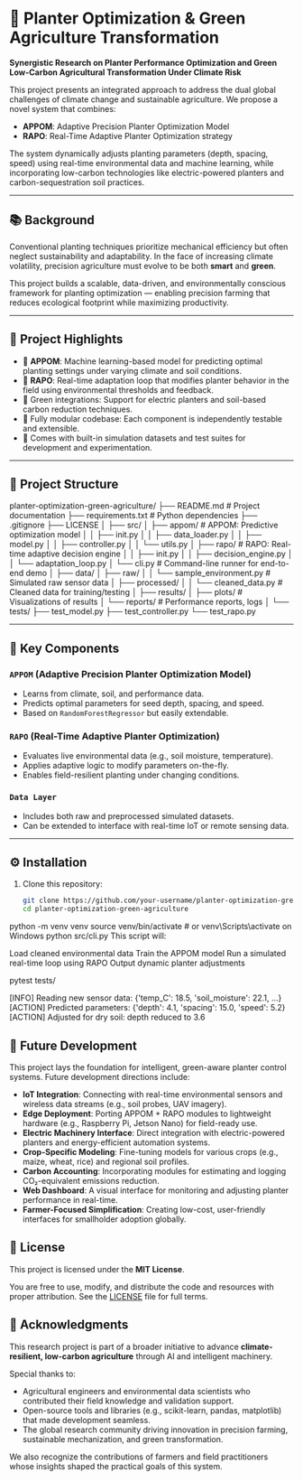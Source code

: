 # 🌱 Planter Optimization & Green Agriculture Transformation

**Synergistic Research on Planter Performance Optimization and Green Low-Carbon Agricultural Transformation Under Climate Risk**

This project presents an integrated approach to address the dual global challenges of climate change and sustainable agriculture. We propose a novel system that combines:

- **APPOM**: Adaptive Precision Planter Optimization Model  
- **RAPO**: Real-Time Adaptive Planter Optimization strategy  

The system dynamically adjusts planting parameters (depth, spacing, speed) using real-time environmental data and machine learning, while incorporating low-carbon technologies like electric-powered planters and carbon-sequestration soil practices.

---

## 📚 Background

Conventional planting techniques prioritize mechanical efficiency but often neglect sustainability and adaptability. In the face of increasing climate volatility, precision agriculture must evolve to be both **smart** and **green**.

This project builds a scalable, data-driven, and environmentally conscious framework for planting optimization — enabling precision farming that reduces ecological footprint while maximizing productivity.

---

## 🚀 Project Highlights

- 📡 **APPOM**: Machine learning-based model for predicting optimal planting settings under varying climate and soil conditions.
- 🔁 **RAPO**: Real-time adaptation loop that modifies planter behavior in the field using environmental thresholds and feedback.
- 🌿 Green integrations: Support for electric planters and soil-based carbon reduction techniques.
- 🔧 Fully modular codebase: Each component is independently testable and extensible.
- 🧪 Comes with built-in simulation datasets and test suites for development and experimentation.

---

## 📁 Project Structure

planter-optimization-green-agriculture/ ├── README.md # Project documentation ├── requirements.txt # Python dependencies ├── .gitignore ├── LICENSE │ ├── src/ │ ├── appom/ # APPOM: Predictive optimization model │ │ ├── init.py │ │ ├── data_loader.py │ │ ├── model.py │ │ ├── controller.py │ │ └── utils.py │ ├── rapo/ # RAPO: Real-time adaptive decision engine │ │ ├── init.py │ │ ├── decision_engine.py │ │ └── adaptation_loop.py │ └── cli.py # Command-line runner for end-to-end demo │ ├── data/ │ ├── raw/ │ │ └── sample_environment.py # Simulated raw sensor data │ ├── processed/ │ │ └── cleaned_data.py # Cleaned data for training/testing │ ├── results/ │ ├── plots/ # Visualizations of results │ └── reports/ # Performance reports, logs │ └── tests/ ├── test_model.py ├── test_controller.py └── test_rapo.py



---

## 🧠 Key Components

### `APPOM` (Adaptive Precision Planter Optimization Model)
- Learns from climate, soil, and performance data.
- Predicts optimal parameters for seed depth, spacing, and speed.
- Based on `RandomForestRegressor` but easily extendable.

### `RAPO` (Real-Time Adaptive Planter Optimization)
- Evaluates live environmental data (e.g., soil moisture, temperature).
- Applies adaptive logic to modify parameters on-the-fly.
- Enables field-resilient planting under changing conditions.

### `Data Layer`
- Includes both raw and preprocessed simulated datasets.
- Can be extended to interface with real-time IoT or remote sensing data.

---

## ⚙️ Installation

1. Clone this repository:
   ```bash
   git clone https://github.com/your-username/planter-optimization-green-agriculture.git
   cd planter-optimization-green-agriculture


python -m venv venv
source venv/bin/activate  # or venv\Scripts\activate on Windows
python src/cli.py
This script will:

Load cleaned environmental data
Train the APPOM model
Run a simulated real-time loop using RAPO
Output dynamic planter adjustments

pytest tests/


[INFO] Reading new sensor data: {'temp_C': 18.5, 'soil_moisture': 22.1, ...}
[ACTION] Predicted parameters: {'depth': 4.1, 'spacing': 15.0, 'speed': 5.2}
[ACTION] Adjusted for dry soil: depth reduced to 3.6


## 🌱 Future Development

This project lays the foundation for intelligent, green-aware planter control systems. Future development directions include:

- **IoT Integration**: Connecting with real-time environmental sensors and wireless data streams (e.g., soil probes, UAV imagery).
- **Edge Deployment**: Porting APPOM + RAPO modules to lightweight hardware (e.g., Raspberry Pi, Jetson Nano) for field-ready use.
- **Electric Machinery Interface**: Direct integration with electric-powered planters and energy-efficient automation systems.
- **Crop-Specific Modeling**: Fine-tuning models for various crops (e.g., maize, wheat, rice) and regional soil profiles.
- **Carbon Accounting**: Incorporating modules for estimating and logging CO₂-equivalent emissions reduction.
- **Web Dashboard**: A visual interface for monitoring and adjusting planter performance in real-time.
- **Farmer-Focused Simplification**: Creating low-cost, user-friendly interfaces for smallholder adoption globally.
## 📄 License

This project is licensed under the **MIT License**.

You are free to use, modify, and distribute the code and resources with proper attribution. See the [LICENSE](./LICENSE) file for full terms.
## 🙌 Acknowledgments

This research project is part of a broader initiative to advance **climate-resilient, low-carbon agriculture** through AI and intelligent machinery.

Special thanks to:
- Agricultural engineers and environmental data scientists who contributed their field knowledge and validation support.
- Open-source tools and libraries (e.g., scikit-learn, pandas, matplotlib) that made development seamless.
- The global research community driving innovation in precision farming, sustainable mechanization, and green transformation.

We also recognize the contributions of farmers and field practitioners whose insights shaped the practical goals of this system.



